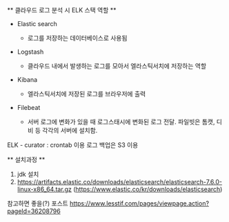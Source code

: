 ** 클라우드 로그 분석 시 ELK 스택 역할 ** 

- Elastic search
  - 로그를 저장하는 데이터베이스로 사용됨

- Logstash
  - 클라우드 내에서 발생하는 로그를 모아서 엘라스틱서치에 저장하는 역할

- Kibana
  - 엘라스틱서치에 저장된 로그를 브라우저에 출력


- Filebeat 
  - 서버 로그에 변화가 있을 때 로그스태시에 변화된 로그 전달. 파일빗은 톰캣, 디비 등 각각의 서버에 설치함. 


ELK - curator : crontab 이용
로그 백업은 S3 이용




** 설치과정 ** 
1. jdk 설치
2. https://artifacts.elastic.co/downloads/elasticsearch/elasticsearch-7.6.0-linux-x86_64.tar.gz
   (https://www.elastic.co/kr/downloads/elasticsearch)
   
참고하면 좋을(?) 포스트
https://www.lesstif.com/pages/viewpage.action?pageId=36208796
